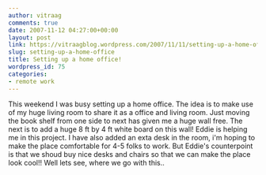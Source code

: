 ```yaml
---
author: vitraag
comments: true
date: 2007-11-12 04:27:00+00:00
layout: post
link: https://vitraagblog.wordpress.com/2007/11/11/setting-up-a-home-office/
slug: setting-up-a-home-office
title: Setting up a home office!
wordpress_id: 75
categories:
- remote work
---
```


This weekend I was busy setting up a home office. The idea is to make use of my huge living room to share it as a office and living room. Just moving the book shelf from one side to next has given me a huge wall free. The next is to add a huge 8 ft by 4 ft white board on this wall! Eddie is helping me in this project. I have also added an exta desk in the room, i'm hoping to make the place comfortable for 4-5 folks to work. But Eddie's counterpoint is that we shoud buy nice desks and chairs so that we can make the place look cool!! Well lets see, where we go with this..
